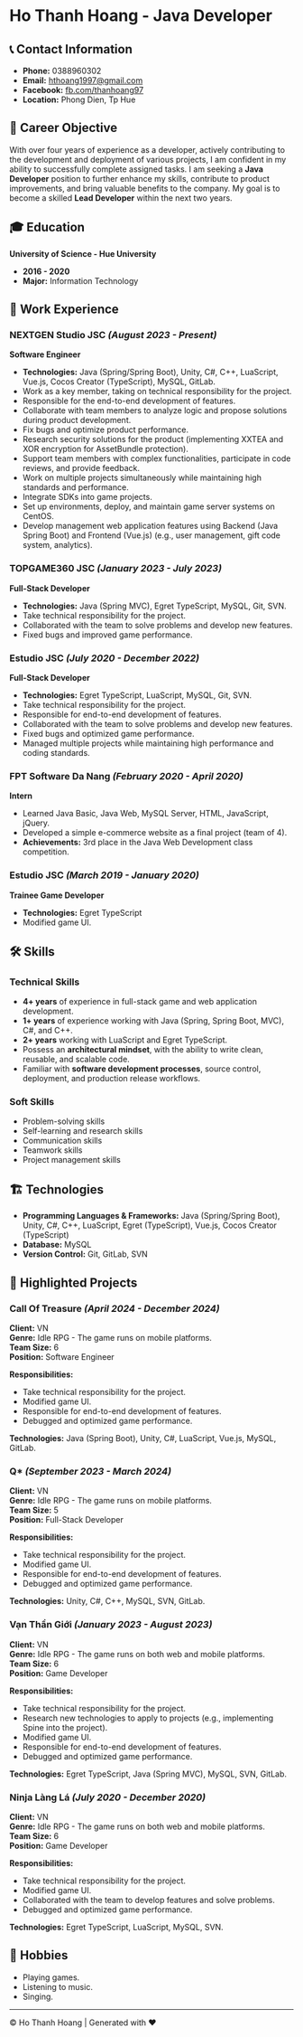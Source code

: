 # Ho Thanh Hoang - Java Developer

## 📞 Contact Information
- **Phone:** 0388960302  
- **Email:** hthoang1997@gmail.com  
- **Facebook:** [fb.com/thanhoang97](https://fb.com/thanhoang97)  
- **Location:** Phong Dien, Tp Hue  

## 🎯 Career Objective
With over four years of experience as a developer, actively contributing to the development and deployment of various projects, I am confident in my ability to successfully complete assigned tasks. I am seeking a **Java Developer** position to further enhance my skills, contribute to product improvements, and bring valuable benefits to the company. My goal is to become a skilled **Lead Developer** within the next two years.

## 🎓 Education
**University of Science - Hue University**  
- **2016 - 2020**  
- **Major:** Information Technology  

## 💼 Work Experience

### **NEXTGEN Studio JSC** *(August 2023 - Present)*  
**Software Engineer**  
- **Technologies:** Java (Spring/Spring Boot), Unity, C#, C++, LuaScript, Vue.js, Cocos Creator (TypeScript), MySQL, GitLab.  
- Work as a key member, taking on technical responsibility for the project.
- Responsible for the end-to-end development of features.
- Collaborate with team members to analyze logic and propose solutions during product development.
- Fix bugs and optimize product performance.
- Research security solutions for the product (implementing XXTEA and XOR encryption for AssetBundle protection).
- Support team members with complex functionalities, participate in code reviews, and provide feedback.
- Work on multiple projects simultaneously while maintaining high standards and performance.
- Integrate SDKs into game projects.
- Set up environments, deploy, and maintain game server systems on CentOS.
- Develop management web application features using Backend (Java Spring Boot) and Frontend (Vue.js) (e.g., user management, gift code system, analytics).

### **TOPGAME360 JSC** *(January 2023 - July 2023)*  
**Full-Stack Developer**  
- **Technologies:** Java (Spring MVC), Egret TypeScript, MySQL, Git, SVN.  
- Take technical responsibility for the project.
- Collaborated with the team to solve problems and develop new features.
- Fixed bugs and improved game performance.

### **Estudio JSC** *(July 2020 - December 2022)*  
**Full-Stack Developer**  
- **Technologies:** Egret TypeScript, LuaScript, MySQL, Git, SVN.  
- Take technical responsibility for the project.
- Responsible for end-to-end development of features.
- Collaborated with the team to solve problems and develop new features.
- Fixed bugs and optimized game performance.
- Managed multiple projects while maintaining high performance and coding standards.

### **FPT Software Da Nang** *(February 2020 - April 2020)*  
**Intern**  
- Learned Java Basic, Java Web, MySQL Server, HTML, JavaScript, jQuery.
- Developed a simple e-commerce website as a final project (team of 4).
- **Achievements:** 3rd place in the Java Web Development class competition.

### **Estudio JSC** *(March 2019 - January 2020)*  
**Trainee Game Developer**  
- **Technologies:** Egret TypeScript  
- Modified game UI.

## 🛠 Skills
### **Technical Skills**
- **4+ years** of experience in full-stack game and web application development.
- **1+ years** of experience working with Java (Spring, Spring Boot, MVC), C#, and C++.
- **2+ years** working with LuaScript and Egret TypeScript.
- Possess an **architectural mindset**, with the ability to write clean, reusable, and scalable code.
- Familiar with **software development processes**, source control, deployment, and production release workflows.

### **Soft Skills**
- Problem-solving skills
- Self-learning and research skills
- Communication skills
- Teamwork skills
- Project management skills

## 🏗 Technologies
- **Programming Languages & Frameworks:** Java (Spring/Spring Boot), Unity, C#, C++, LuaScript, Egret (TypeScript), Vue.js, Cocos Creator (TypeScript)
- **Database:** MySQL
- **Version Control:** Git, GitLab, SVN

## 🚀 Highlighted Projects

### **Call Of Treasure** *(April 2024 - December 2024)*  
**Client:** VN  
**Genre:** Idle RPG - The game runs on mobile platforms.  
**Team Size:** 6  
**Position:** Software Engineer  

**Responsibilities:**
- Take technical responsibility for the project.
- Modified game UI.
- Responsible for end-to-end development of features.
- Debugged and optimized game performance.

**Technologies:** Java (Spring Boot), Unity, C#, LuaScript, Vue.js, MySQL, GitLab.

### **Q*** *(September 2023 - March 2024)*  
**Client:** VN  
**Genre:** Idle RPG - The game runs on mobile platforms.  
**Team Size:** 5  
**Position:** Full-Stack Developer  

**Responsibilities:**
- Take technical responsibility for the project. 
- Modified game UI. 
- Responsible for end-to-end development of features.
- Debugged and optimized game performance.

**Technologies:** Unity, C#, C++, MySQL, SVN, GitLab.

### **Vạn Thần Giới** *(January 2023 - August 2023)*  
**Client:** VN  
**Genre:** Idle RPG - The game runs on both web and mobile platforms.  
**Team Size:** 6  
**Position:** Game Developer  

**Responsibilities:**
- Take technical responsibility for the project.
- Research new technologies to apply to projects (e.g., implementing Spine into the project).
- Modified game UI. 
- Responsible for end-to-end development of features.
- Debugged and optimized game performance.

**Technologies:** Egret TypeScript, Java (Spring MVC), MySQL, SVN, GitLab.

### **Ninja Làng Lá** *(July 2020 - December 2020)*  
**Client:** VN  
**Genre:** Idle RPG - The game runs on both web and mobile platforms.  
**Team Size:** 6  
**Position:** Game Developer  

**Responsibilities:**
- Take technical responsibility for the project.
- Modified game UI. 
- Collaborated with the team to develop features and solve problems.
- Debugged and optimized game performance.

**Technologies:** Egret TypeScript, LuaScript, MySQL, SVN.

## 🎵 Hobbies
- Playing games.
- Listening to music.
- Singing.

---
© Ho Thanh Hoang | Generated with ❤️
